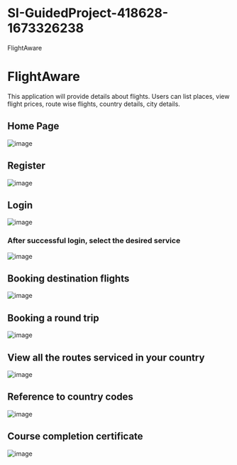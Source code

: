 # SI-GuidedProject-418628-1673326238
FlightAware

# FlightAware
This application will provide details about flights. Users can list places, view flight prices, route wise flights, country details, city details. 

## Home Page
![image](https://user-images.githubusercontent.com/122197021/211212782-6cbf2ca1-fafa-4bb1-8847-c08c93316b53.png)

## Register
![image](https://user-images.githubusercontent.com/122197021/211212708-f4f7838c-80f1-423b-a813-dbe8a7ef36ff.png) 
 ## Login
![image](https://user-images.githubusercontent.com/122197021/211212750-73325c4d-e1c8-4fe5-87ec-dd2d8b8eb310.png)

### After successful login, select the desired service
![image](https://user-images.githubusercontent.com/122197021/211212837-d6ce5446-197b-4ea5-92b1-73bc6cbce365.png)

## Booking destination flights
![image](https://user-images.githubusercontent.com/122197021/211212939-8e9faa30-6cd5-433e-af5c-f09dfa378646.png)

## Booking a round trip
![image](https://user-images.githubusercontent.com/122197021/211213130-e1224114-02bc-4a0f-b10c-e835b6224c61.png)

## View all the routes serviced in your country
![image](https://user-images.githubusercontent.com/122197021/211213227-30e85f8f-6980-4b77-b5dd-164b57648f70.png)

## Reference to country codes
![image](https://user-images.githubusercontent.com/122197021/211213287-a357ef82-b7f8-4f16-9ebf-f7ecd5fa4b34.png)

## Course completion certificate
![image](https://user-images.githubusercontent.com/122197021/212633236-96aa26d6-63cc-4bc4-950d-7e336988bdf7.png)


